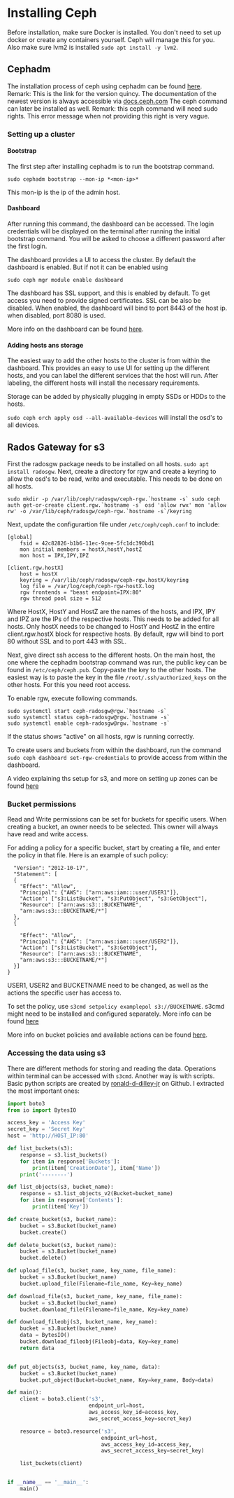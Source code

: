 # Installing Ceph

Before installation, make sure Docker is installed. You don't need to set up docker or create any containers yourself. Ceph will manage this for you. 
Also make sure lvm2 is installed ```sudo apt install -y lvm2```. 

## Cephadm

The installation process of ceph using cephadm can be found [here](https://docs.ceph.com/en/quincy/cephadm/install/#install-cephadm).
Remark: This is the link for the version quincy. The documentation of the newest version is always accessible via [docs.ceph.com](https://docs.ceph.com/)
The ceph command can later be installed as well. Remark: this ceph command will need sudo rights. This error message when not providing this right is very vague. 

### Setting up a cluster
#### Bootstrap
The first step after installing cephadm is to run the bootstrap command. 

```sudo cephadm bootstrap --mon-ip *<mon-ip>*```

This mon-ip is the ip of the admin host. 

#### Dashboard
After running this command, the dashboard can be accessed. The login credentials will be displayed on the terminal after running the initial bootstrap command. 
You will be asked to choose a different password after the first login. 

The dashboard provides a UI to access the cluster. By default the dashboard is enabled. But if not it can be enabled using 

```sudo ceph mgr module enable dashboard```

The dashboard has SSL support, and this is enabled by default. To get access you need to provide signed certificates. SSL can be also be disabled. 
When enabled, the dashboard will bind to port 8443 of the host ip. when disabled, port 8080 is used. 

More info on the dashboard can be found [here](https://docs.ceph.com/en/quincy/mgr/dashboard/). 

#### Adding hosts ans storage

The easiest way to add the other hosts to the cluster is from within the dashboard. This provides an easy to use UI for setting up the different hosts, and you can label the different services that the host will run. 
After labeling, the different hosts will install the necessary requirements. 

Storage can be added by physically plugging in empty SSDs or HDDs to the hosts. 

```sudo ceph orch apply osd --all-available-devices```
will install the osd's to all devices. 

## Rados Gateway for s3

First the radosgw package needs to be installed on all hosts. ```sudo apt install radosgw```. 
Next, create a directory for rgw and create a keyring to allow the osd's to be read, write and executable. This needs to be done on all hosts. 

```sudo mkdir -p /var/lib/ceph/radosgw/ceph-rgw.`hostname -s`
sudo ceph auth get-or-create client.rgw.`hostname -s` osd 'allow rwx' mon 'allow rw' -o /var/lib/ceph/radosgw/ceph-rgw.`hostname -s`/keyring```

Next, update the configurartion file under ```/etc/ceph/ceph.conf``` to include:

```
[global]
    fsid = 42c82826-b1b6-11ec-9cee-5fc1dc390bd1
    mon initial members = hostX,hostY,hostZ
    mon host = IPX,IPY,IPZ

[client.rgw.hostX]
    host = hostX
    keyring = /var/lib/ceph/radosgw/ceph-rgw.hostX/keyring
    log file = /var/log/ceph/ceph-rgw-hostX.log
    rgw frontends = "beast endpoint=IPX:80"
    rgw thread pool size = 512
```
Where HostX, HostY and HostZ are the names of the hosts, and IPX, IPY and IPZ are the IPs of the respective hosts. 
This needs to be added for all hosts. Only hostX needs to be changed to HostY and HostZ in the entire client.rgw.hostX block for respective hosts. 
By default, rgw will bind to port 80 without SSL and to port 443 with SSL. 


Next, give direct ssh access to the different hosts. 
On the main host, the one where the cephadm bootstrap command was run, the public key can be found in ```/etc/ceph/ceph.pub```. 
Copy-paste the key to the other hosts. The easiest way is to paste the key in the file ```/root/.ssh/authorized_keys``` on the other hosts. For this you need root access.

To enable rgw, execute following commands.

```
sudo systemctl start ceph-radosgw@rgw.`hostname -s`
sudo systemctl status ceph-radosgw@rgw.`hostname -s`
sudo systemctl enable ceph-radosgw@rgw.`hostname -s`
```

If the status shows "active" on all hosts, rgw is running correctly. 

To create users and buckets from within the dashboard, run the command ```sudo ceph dashboard set-rgw-credentials``` to provide access from within the dashboard.

A video explaining ths setup for s3, and more on setting up zones can be found [here](https://www.youtube.com/watch?v=6uX23Q3y_SU&t=453s)

### Bucket permissions
Read and Write permissions can be set for buckets for specific users. 
When creating a bucket, an owner needs to be selected. This owner will always have read and write access. 

For adding a policy for a specific bucket, start by creating a file, and enter the policy in that file. Here is an example of such policy:

```{
  "Version": "2012-10-17",
  "Statement": [
  {
    "Effect": "Allow",
    "Principal": {"AWS": ["arn:aws:iam:::user/USER1"]},
    "Action": ["s3:ListBucket", "s3:PutObject", "s3:GetObject"],
    "Resource": ["arn:aws:s3:::BUCKETNAME",
    "arn:aws:s3:::BUCKETNAME/*"]
  },
  {
    
    "Effect": "Allow",
    "Principal": {"AWS": ["arn:aws:iam:::user/USER2"]},
    "Action": ["s3:ListBucket", "s3:GetObject"],
    "Resource": ["arn:aws:s3:::BUCKETNAME",
    "arn:aws:s3:::BUCKETNAME/*"]
  }]
}
```

USER1, USER2 and BUCKETNAME need to be changed, as well as the actions the specific user has access to. 

To set the policy, use ```s3cmd setpolicy examplepol s3://BUCKETNAME```. 
s3cmd might need to be installed and configured separately. More info can be found [here](https://help.dreamhost.com/hc/en-us/articles/215916627-Installing-S3cmd)

More info on bucket policies and available actions can be found [here](https://docs.ceph.com/en/quincy/radosgw/bucketpolicy/).

### Accessing the data using s3

There are different methods for storing and reading the data. Operations within terminal can be accessed with ```s3cmd```. 
Another way is with scripts. Basic python scripts are created by [ronald-d-dilley-jr](https://github.com/ronald-d-dilley-jr/ceph-s3-examples) on Github. 
I extracted the most important ones:

```python
import boto3
from io import BytesIO

access_key = 'Access Key'
secret_key = 'Secret Key'
host = 'http://HOST_IP:80'

def list_buckets(s3):
    response = s3.list_buckets()
    for item in response['Buckets']:
        print(item['CreationDate'], item['Name'])
    print('--------')

def list_objects(s3, bucket_name):
    response = s3.list_objects_v2(Bucket=bucket_name)
    for item in response['Contents']:
        print(item['Key'])

def create_bucket(s3, bucket_name):
    bucket = s3.Bucket(bucket_name)
    bucket.create()

def delete_bucket(s3, bucket_name):
    bucket = s3.Bucket(bucket_name)
    bucket.delete()

def upload_file(s3, bucket_name, key_name, file_name):
    bucket = s3.Bucket(bucket_name)
    bucket.upload_file(Filename=file_name, Key=key_name)

def download_file(s3, bucket_name, key_name, file_name):
    bucket = s3.Bucket(bucket_name)
    bucket.download_file(Filename=file_name, Key=key_name)

def download_fileobj(s3, bucket_name, key_name):
    bucket = s3.Bucket(bucket_name)
    data = BytesIO()
    bucket.download_fileobj(Fileobj=data, Key=key_name)
    return data


def put_objects(s3, bucket_name, key_name, data):
    bucket = s3.Bucket(bucket_name)
    bucket.put_object(Bucket=bucket_name, Key=key_name, Body=data)

def main():
    client = boto3.client('s3',
                          endpoint_url=host,
                          aws_access_key_id=access_key,
                          aws_secret_access_key=secret_key)

    resource = boto3.resource('s3',
                              endpoint_url=host,
                              aws_access_key_id=access_key,
                              aws_secret_access_key=secret_key)

    list_buckets(client)


if __name__ == '__main__':
    main()
```


